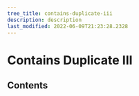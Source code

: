 ```yaml
---
tree_title: contains-duplicate-iii
description: description
last_modified: 2022-06-09T21:23:28.2328
---
```


# Contains Duplicate III

## Contents
